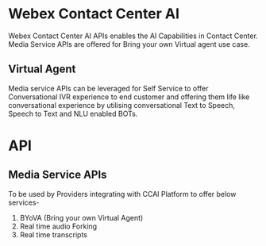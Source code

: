 # Webex Contact Center AI
Webex Contact Center AI APIs enables the AI Capabilities in Contact Center. Media Service APIs are offered for Bring your own Virtual agent use case.
## Virtual Agent
Media service APIs can be leveraged for Self Service to offer Conversational IVR experience to end customer and offering them life like conversational experience by utilising conversational Text to Speech, Speech to Text and NLU enabled BOTs. 

# API
## Media Service APIs
To be used by Providers integrating with CCAI Platform to offer below services-
1. BYoVA (Bring your own Virtual Agent)
2. Real time audio Forking
3. Real time transcripts
